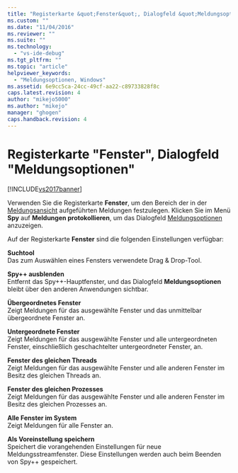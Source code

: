 ```yaml
---
title: "Registerkarte &quot;Fenster&quot;, Dialogfeld &quot;Meldungsoptionen&quot; | Microsoft Docs"
ms.custom: ""
ms.date: "11/04/2016"
ms.reviewer: ""
ms.suite: ""
ms.technology: 
  - "vs-ide-debug"
ms.tgt_pltfrm: ""
ms.topic: "article"
helpviewer_keywords: 
  - "Meldungsoptionen, Windows"
ms.assetid: 6e9cc5ca-24cc-49cf-aa22-c89733828f8c
caps.latest.revision: 4
author: "mikejo5000"
ms.author: "mikejo"
manager: "ghogen"
caps.handback.revision: 4
---
```

# Registerkarte &quot;Fenster&quot;, Dialogfeld &quot;Meldungsoptionen&quot;
[!INCLUDE[vs2017banner](../code-quality/includes/vs2017banner.md)]

Verwenden Sie die Registerkarte **Fenster**, um den Bereich der in der [Meldungsansicht](../debugger/messages-view.md) aufgeführten Meldungen festzulegen.  Klicken Sie im Menü **Spy** auf **Meldungen protokollieren**, um das Dialogfeld [Meldungsoptionen](../debugger/message-options-dialog-box.md) anzuzeigen.  
  
 Auf der Registerkarte **Fenster** sind die folgenden Einstellungen verfügbar:  
  
 **Suchtool**  
 Das zum Auswählen eines Fensters verwendete Drag & Drop\-Tool.  
  
 **Spy\+\+ ausblenden**  
 Entfernt das Spy\+\+\-Hauptfenster, und das Dialogfeld **Meldungsoptionen** bleibt über den anderen Anwendungen sichtbar.  
  
 **Übergeordnetes Fenster**  
 Zeigt Meldungen für das ausgewählte Fenster und das unmittelbar übergeordnete Fenster an.  
  
 **Untergeordnete Fenster**  
 Zeigt Meldungen für das ausgewählte Fenster und alle untergeordneten Fenster, einschließlich geschachtelter untergeordneter Fenster, an.  
  
 **Fenster des gleichen Threads**  
 Zeigt Meldungen für das ausgewählte Fenster und alle anderen Fenster im Besitz des gleichen Threads an.  
  
 **Fenster des gleichen Prozesses**  
 Zeigt Meldungen für das ausgewählte Fenster und alle anderen Fenster im Besitz des gleichen Prozesses an.  
  
 **Alle Fenster im System**  
 Zeigt Meldungen für alle Fenster an.  
  
 **Als Voreinstellung speichern**  
 Speichert die vorangehenden Einstellungen für neue Meldungsstreamfenster.  Diese Einstellungen werden auch beim Beenden von Spy\+\+ gespeichert.